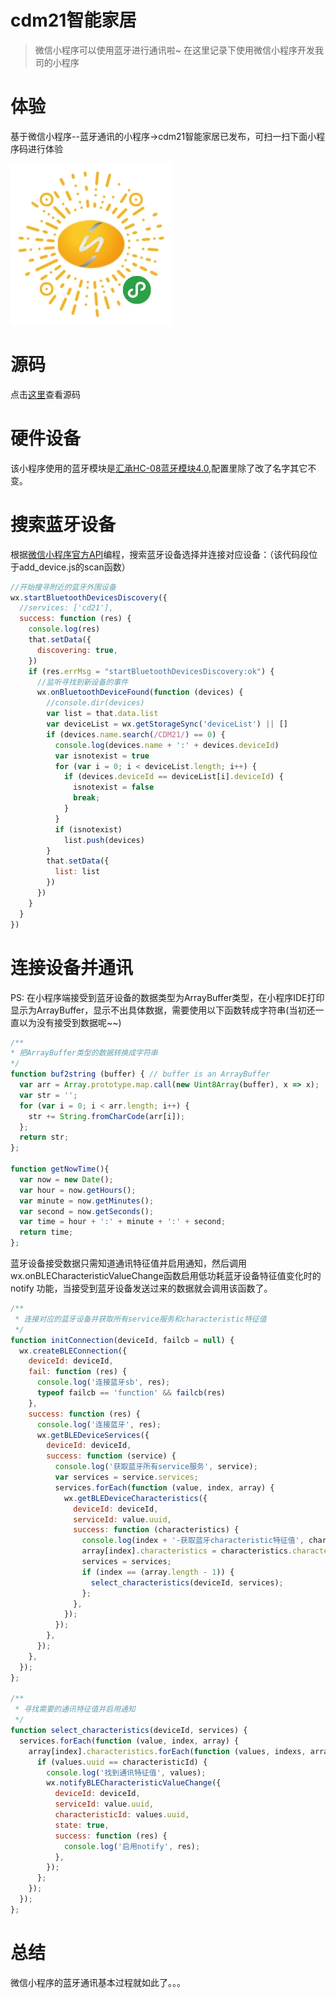 # cdm21智能家居
> 微信小程序可以使用蓝牙进行通讯啦~
> 在这里记录下使用微信小程序开发我司的小程序<!--more-->

# 体验
基于微信小程序--蓝牙通讯的小程序->cdm21智能家居已发布，可扫一扫下面小程序码进行体验

![cdm21智能家居](1.jpg)

# 源码
点击[这里](https://github.com/smk17/cdm21Smart)查看源码

#  硬件设备
该小程序使用的蓝牙模块是[汇承HC-08蓝牙模块4.0](https://item.taobao.com/item.htm?spm=1002.81.5.1.MQqNI0&id=36426439097&item_id=36426439097),配置里除了改了名字其它不变。



#  搜索蓝牙设备

根据[微信小程序官方API](https://mp.weixin.qq.com/debug/wxadoc/dev/api/bluetooth.html)编程，搜索蓝牙设备选择并连接对应设备：（该代码段位于add_device.js的scan函数）

~~~ js
//开始搜寻附近的蓝牙外围设备
wx.startBluetoothDevicesDiscovery({
  //services: ['cd21'],
  success: function (res) {
    console.log(res)
    that.setData({
      discovering: true,
    })
    if (res.errMsg = "startBluetoothDevicesDiscovery:ok") {
      //监听寻找到新设备的事件
      wx.onBluetoothDeviceFound(function (devices) {
        //console.dir(devices)
        var list = that.data.list
        var deviceList = wx.getStorageSync('deviceList') || []
        if (devices.name.search(/CDM21/) == 0) {
          console.log(devices.name + ':' + devices.deviceId)
          var isnotexist = true
          for (var i = 0; i < deviceList.length; i++) {
            if (devices.deviceId == deviceList[i].deviceId) {
              isnotexist = false
              break;
            }
          }
          if (isnotexist)
            list.push(devices)
        }
        that.setData({
          list: list
        })
      })
    }
  }
})
~~~

# 连接设备并通讯

PS: 在小程序端接受到蓝牙设备的数据类型为ArrayBuffer类型，在小程序IDE打印显示为ArrayBuffer，显示不出具体数据，需要使用以下函数转成字符串(当初还一直以为没有接受到数据呢~~)

~~~ js
/**
* 把ArrayBuffer类型的数据转换成字符串
*/
function buf2string (buffer) { // buffer is an ArrayBuffer
  var arr = Array.prototype.map.call(new Uint8Array(buffer), x => x);
  var str = '';
  for (var i = 0; i < arr.length; i++) {
    str += String.fromCharCode(arr[i]);
  };
  return str;
};

function getNowTime(){
  var now = new Date();
  var hour = now.getHours();
  var minute = now.getMinutes();
  var second = now.getSeconds();
  var time = hour + ':' + minute + ':' + second;
  return time;
};
~~~

蓝牙设备接受数据只需知道通讯特征值并启用通知，然后调用wx.onBLECharacteristicValueChange函数启用低功耗蓝牙设备特征值变化时的 notify 功能，当接受到蓝牙设备发送过来的数据就会调用该函数了。

~~~ js
/**
 * 连接对应的蓝牙设备并获取所有service服务和characteristic特征值
 */
function initConnection(deviceId, failcb = null) {
  wx.createBLEConnection({
    deviceId: deviceId,
    fail: function (res) {
      console.log('连接蓝牙sb', res);
      typeof failcb == 'function' && failcb(res)
    },
    success: function (res) {
      console.log('连接蓝牙', res);
      wx.getBLEDeviceServices({
        deviceId: deviceId,
        success: function (service) {
          console.log('获取蓝牙所有service服务', service);
          var services = service.services;
          services.forEach(function (value, index, array) {
            wx.getBLEDeviceCharacteristics({
              deviceId: deviceId,
              serviceId: value.uuid,
              success: function (characteristics) {
                console.log(index + '-获取蓝牙characteristic特征值', characteristics);
                array[index].characteristics = characteristics.characteristics;
                services = services;
                if (index == (array.length - 1)) {
                  select_characteristics(deviceId, services);
                };
              },
            });
          });
        },
      });
    },
  });
};

/**
 * 寻找需要的通讯特征值并启用通知
 */
function select_characteristics(deviceId, services) {
  services.forEach(function (value, index, array) {
    array[index].characteristics.forEach(function (values, indexs, arrays) {
      if (values.uuid == characteristicId) {
        console.log('找到通讯特征值', values);
        wx.notifyBLECharacteristicValueChange({
          deviceId: deviceId,
          serviceId: value.uuid,
          characteristicId: values.uuid,
          state: true,
          success: function (res) {
            console.log('启用notify', res);
          },
        });
      };
    });
  });
};
~~~

#  总结

微信小程序的蓝牙通讯基本过程就如此了。。。
